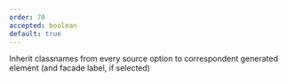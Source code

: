 ```yaml
---
order: 70
accepted: boolean
default: true
---
```

Inherit classnames from every source option to correspondent generated element (and facade label, if selected)
